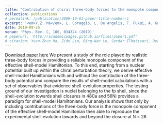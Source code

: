 ```yaml
---
title: "Contribution of chiral three-body forces to the monopole component of the effective shell-model Hamiltonian"
collection: publications
# permalink: /publication/2009-10-01-paper-title-number-1
excerpt: '<em>Y.Z. Ma</em>, L. Coraggio, L. De Angelis, T. Fukui, A. Gargano, N. Itaco, and F. R. Xu'
date: 2019-09-26
venue: 'Phys. Rev. C, 100, 034324 (2019)'
# paperurl: 'http://academicpages.github.io/files/paper1.pdf'
# citation: Yuan-Zhuo Ma, Zidu Lin, Bing-Nan Lu, Serdar Elhatisari, Dean Lee*, Ning Li, Ulf-G. Meißner, Andrew W. Steiner, and Qian Wang
---
```


<a href='https://journals.aps.org/prc/abstract/10.1103/PhysRevC.100.034324'>Download paper here</a>
We present a study of the role played by realistic three-body forces in providing a reliable monopole component of the effective shell-model Hamiltonian. To this end, starting from a nuclear potential built up within the chiral perturbation theory, we derive effective shell-model Hamiltonians with and without the contribution of the three-body potential and compare the results of shell-model calculations with a set of observables that evidence shell-evolution properties. The testing ground of our investigation is nuclei belonging to the fp shell, since the shell-evolution towards shell closures in 48Ca and 56Ni provides a paradigm for shell-model Hamiltonians. Our analysis shows that only by including contributions of the three-body force is the monopole component of the effective shell-model Hamiltonian then able to reproduce the experimental shell evolution towards and beyond the closure at N = 28.
<!-- Recommended citation: Your Name, You. (2009). "Paper Title Number 1." <i>Journal 1</i>. 1(1). -->